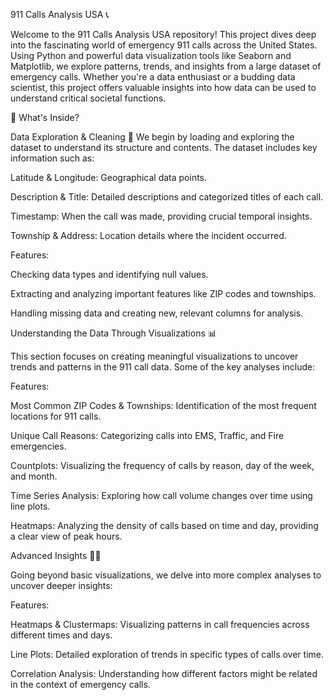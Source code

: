 911 Calls Analysis USA 📞

Welcome to the 911 Calls Analysis USA repository! This project dives deep into the fascinating world of emergency 911 calls across the United States. Using Python and powerful data visualization tools like Seaborn and Matplotlib, we explore patterns, trends, and insights from a large dataset of emergency calls. Whether you're a data enthusiast or a budding data scientist, this project offers valuable insights into how data can be used to understand critical societal functions.

🌟 What's Inside?

Data Exploration & Cleaning 🧹
We begin by loading and exploring the dataset to understand its structure and contents. The dataset includes key information such as:

Latitude & Longitude: Geographical data points.

Description & Title: Detailed descriptions and categorized titles of each call.

Timestamp: When the call was made, providing crucial temporal insights.

Township & Address: Location details where the incident occurred.

Features:

Checking data types and identifying null values.

Extracting and analyzing important features like ZIP codes and townships.

Handling missing data and creating new, relevant columns for analysis.

Understanding the Data Through Visualizations 📊

This section focuses on creating meaningful visualizations to uncover trends and patterns in the 911 call data. Some of the key analyses include:

Features:

Most Common ZIP Codes & Townships: Identification of the most frequent locations for 911 calls.

Unique Call Reasons: Categorizing calls into EMS, Traffic, and Fire emergencies.

Countplots: Visualizing the frequency of calls by reason, day of the week, and month.

Time Series Analysis: Exploring how call volume changes over time using line plots.

Heatmaps: Analyzing the density of calls based on time and day, providing a clear view of peak hours.

Advanced Insights 🕵️‍♂️

Going beyond basic visualizations, we delve into more complex analyses to uncover deeper insights:

Features:

Heatmaps & Clustermaps: Visualizing patterns in call frequencies across different times and days.

Line Plots: Detailed exploration of trends in specific types of calls over time.

Correlation Analysis: Understanding how different factors might be related in the context of emergency calls.
